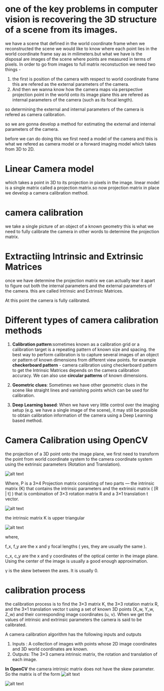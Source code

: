 # one of the key problems in computer vision is recovering the 3D structure of a scene from its images.

we have a scene that defined in the world coordinate frame when we reconstructed the scene we would like to know where each point lies in the world coordinate frame say as in milimeters.but what we have is the disposal are images of the scene where points are measured in terms of pixels.
In order to go from images to full matrix reconstuction we need two things - 
1. the first is position of the camera with respect to world coordinate frame this are refered as the external parameters of the camera.
2. And then we wanna know how the camera maps via perspective projection point in the world onto its image plane this are refered as internal parameters of the camera (such as its focal length).

so determining the external and internal parameters of the camera is refered as camera calibration.

so we are gonna develop a method for estimating the external and internal parameters of the camera.

before we can do doing this we first need a model of the camera and this is what we refered as camera model or a forward imaging model which takes from 3D to 2D.

# Linear Camera model
which takes a point in 3D to its projection in pixels in the image. linear model is a single matrix called a projection matrix.so now projection matrix in place we develop a camera calibration method.


# camera calibration
we take a single picture of an object of a known geometry this is what we need to fully calibrate the camera in other words to determine the projection matrix.

# Extractiing Intrinsic and Extrinsic Matrices
once we have determine the projection matrix we can actually tear it apart to figure out both the internal parameters and the external parameters of the camera. this are called Intrinsic and Extrinsic Matrices.

At this point the camera is fully calibrated.

# Different types of camera calibration methods

1. **Calibration pattern**:sometimes known as a calibration grid or a calibration target is a repeating pattern of known size and spacing. the best way to perform calibration is to capture several images of an object or pattern of known dimensions from different view points. for example 
	**checkerboard pattern** - camera calibration using checkerboard pattern to get the Intrinsic Matrices depends on the camera calibration accuracy.
	We can also use **circular patterns** of known dimensions.

2. **Geometric clues**: Sometimes we have other geometric clues in the scene like straight lines and vanishing points which can be used for calibration.

3. **Deep Learning based**: When we have very little control over the imaging setup (e.g. we have a single image of the scene), it may still be possible to obtain calibration information of the camera using a Deep Learning based method. 


# Camera Calibration using OpenCV
the projection of a 3D point onto the image plane, we first need to transform the point from world coordinate system to the camera coordinate system using the extrinsic parameters (Rotation and Translation). 

![alt text](https://github.com/itsmeaby/HackLab-Assignment/blob/main/img/intrinsic%20parameters.png)

Where, P is a 3×4 Projection matrix consisting of two parts — the intrinsic matrix (K) that contains the intrinsic parameters and the extrinsic matrix ( [R | t] ) that is combination of 3×3 rotation matrix R and a 3×1 translation t vector.

![alt text](https://github.com/itsmeaby/HackLab-Assignment/blob/main/img/Projection%20matrix.png)

the intrinsic matrix K is upper triangular 

![alt text](https://github.com/itsmeaby/HackLab-Assignment/blob/main/img/intrinsic%20matrix%20K%20.png)

where,

f_x, f_y are the x and y focal lengths ( yes, they are usually the same ).

c_x, c_y are the x and y coordinates of the optical center in the image plane. Using the center of the image is usually a good enough approximation.

γ is the skew between the axes. It is usually 0. 

# calibration process
the calibration process is to find the 3×3 matrix K, the 3×3 rotation matrix R, and the 3×1 translation vector t using a set of known 3D points (X_w, Y_w, Z_w) and their corresponding image coordinates (u, v). When we get the values of intrinsic and extrinsic parameters the camera is said to be calibrated. 

A camera calibration algorithm has the following inputs and outputs
1. Inputs : A collection of images with points whose 2D image coordinates and 3D world coordinates are known.
2. Outputs: The 3×3 camera intrinsic matrix, the rotation and translation of each image. 

**In OpenCV** the camera intrinsic matrix does not have the skew parameter. 
So the matrix is of the form ![alt text](https://github.com/itsmeaby/HackLab-Assignment/blob/main/img/skew%20parameter.png)


![alt text](https://github.com/itsmeaby/HackLab-Assignment/blob/main/img/camera-calibration-flowchart.png)



	

